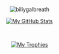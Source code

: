 <div id="header" align="center">

![billygalbreath](https://user-images.githubusercontent.com/332527/185812780-0030ec29-cd1f-4cc3-9efb-cbbfff7f2ef8.svg)

[![My GitHub Stats](https://github-readme-stats.vercel.app/api?username=BillyGalbreath&show_icons=true&theme=onedark&include_all_commits=true&count_private=true&custom_title=My%20GitHub%20Stats)](https://github.com/BillyGalbreath)

<br>  

[![My Trophies](https://github-profile-trophy.vercel.app/?username=BillyGalbreath&theme=onedark)](https://github.com/BillyGalbreath)

</div>
